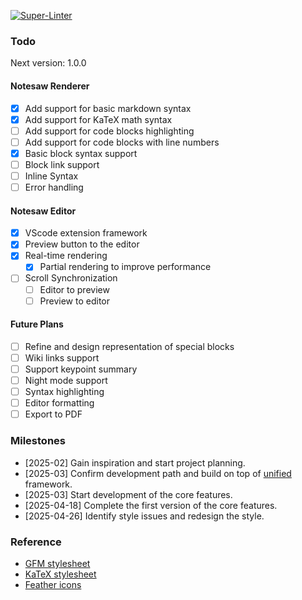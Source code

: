 [![Super-Linter](https://github.com/Appleblue17/Notesaw/actions/workflows/lint.yml/badge.svg)](https://github.com/marketplace/actions/super-linter)

### Todo

Next version: 1.0.0

#### Notesaw Renderer

- [x] Add support for basic markdown syntax
- [x] Add support for KaTeX math syntax
- [ ] Add support for code blocks highlighting
- [ ] Add support for code blocks with line numbers
- [x] Basic block syntax support
- [ ] Block link support
- [ ] Inline Syntax
- [ ] Error handling

#### Notesaw Editor

- [x] VScode extension framework
- [x] Preview button to the editor
- [x] Real-time rendering
  - [x] Partial rendering to improve performance
- [ ] Scroll Synchronization
  - [ ] Editor to preview
  - [ ] Preview to editor

#### Future Plans

- [ ] Refine and design representation of special blocks
- [ ] Wiki links support
- [ ] Support keypoint summary
- [ ] Night mode support
- [ ] Syntax highlighting
- [ ] Editor formatting
- [ ] Export to PDF

### Milestones

- [2025-02] Gain inspiration and start project planning.
- [2025-03] Confirm development path and build on top of [unified](https://github.com/unifiedjs/unified) framework.
- [2025-03] Start development of the core features.
- [2025-04-18] Complete the first version of the core features.
- [2025-04-26] Identify style issues and redesign the style.

### Reference

- [GFM stylesheet](https://cdnjs.com/libraries/github-markdown-css)
- [KaTeX stylesheet](https://cdn.jsdelivr.net/npm/katex@0.16.8/dist/katex.css)
- [Feather icons](https://feathericons.com/)

<!-- This is the README for your extension. After writing up a brief description, we recommend including the following sections.

## Features

Describe specific features of your extension including screenshots of your extension in action. Image paths are relative to this README file.

For example if there is an image subfolder under your extension project workspace:

\!\[feature X\]\(images/feature-x.png\)

> Tip: Many popular extensions utilize animations. This is an excellent way to show off your extension! We recommend short, focused animations that are easy to follow.

## Requirements

If you have any requirements or dependencies, add a section describing those and how to install and configure them.

## Extension Settings

Include if your extension adds any VS Code settings through the `contributes.configuration` extension point.

For example:

This extension contributes the following settings:

* `myExtension.enable`: Enable/disable this extension.
* `myExtension.thing`: Set to `blah` to do something.

## Known Issues

Calling out known issues can help limit users opening duplicate issues against your extension.

## Release Notes

Users appreciate release notes as you update your extension.

### 1.0.0

Initial release of ...

### 1.0.1

Fixed issue #.

### 1.1.0

Added features X, Y, and Z.

---

## Following extension guidelines

Ensure that you've read through the extensions guidelines and follow the best practices for creating your extension.

* [Extension Guidelines](https://code.visualstudio.com/api/references/extension-guidelines)

## Working with Markdown

You can author your README using Visual Studio Code. Here are some useful editor keyboard shortcuts:

* Split the editor (`Cmd+\` on macOS or `Ctrl+\` on Windows and Linux).
* Toggle preview (`Shift+Cmd+V` on macOS or `Shift+Ctrl+V` on Windows and Linux).
* Press `Ctrl+Space` (Windows, Linux, macOS) to see a list of Markdown snippets.

## For more information

* [Visual Studio Code's Markdown Support](http://code.visualstudio.com/docs/languages/markdown)
* [Markdown Syntax Reference](https://help.github.com/articles/markdown-basics/)

**Enjoy!** -->
